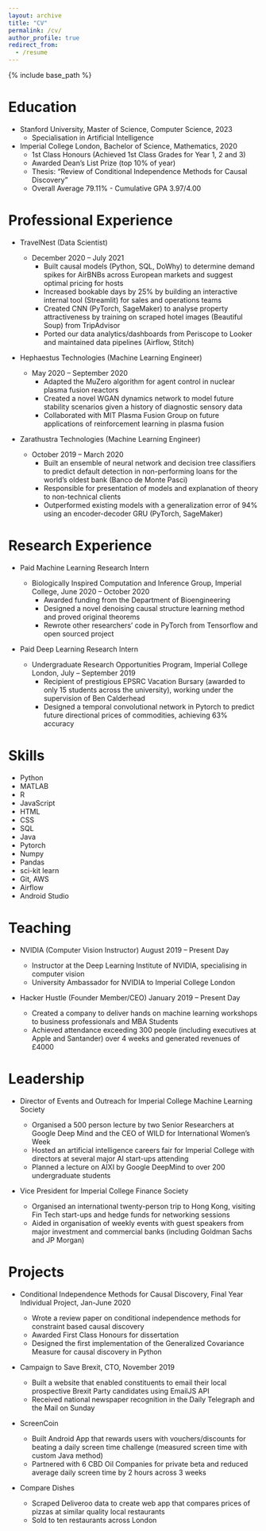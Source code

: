 ```yaml
---
layout: archive
title: "CV"
permalink: /cv/
author_profile: true
redirect_from:
  - /resume
---
```


{% include base_path %}

Education
======

* Stanford University, Master of Science, Computer Science, 2023
  * Specialisation in Artificial Intelligence 
* Imperial College London, Bachelor of Science, Mathematics, 2020
  * 1st Class Honours (Achieved 1st Class Grades for Year 1, 2 and 3)
  * Awarded Dean’s List Prize (top 10% of year)
  * Thesis: “Review of Conditional Independence Methods for Causal Discovery” 
  * Overall Average 79.11% - Cumulative GPA 3.97/4.00 


Professional Experience
======

* TravelNest (Data Scientist)
  * December 2020 – July 2021
    * Built causal models (Python, SQL, DoWhy) to determine demand spikes for AirBNBs across European markets and suggest optimal pricing for hosts
    * Increased bookable days by 25% by building an interactive internal tool (Streamlit) for sales and operations teams
    * Created CNN (PyTorch, SageMaker) to analyse property attractiveness by training on scraped hotel images (Beautiful Soup) from TripAdvisor
    * Ported our data analytics/dashboards from Periscope to Looker and maintained data pipelines (Airflow, Stitch)

* Hephaestus Technologies (Machine Learning Engineer)
  * May 2020 – September 2020
    * Adapted the MuZero algorithm for agent control in nuclear plasma fusion reactors 
    * Created a novel WGAN dynamics network to model future stability scenarios given a history of diagnostic sensory data
    * Collaborated with MIT Plasma Fusion Group on future applications of reinforcement learning in plasma fusion

* Zarathustra Technologies (Machine Learning Engineer)
  * October 2019 – March 2020
    * Built an ensemble of neural network and decision tree classifiers to predict default detection in non-performing loans for the world’s oldest bank (Banco de Monte Pasci)
    * Responsible for presentation of models and explanation of theory to non-technical clients
    * Outperformed existing models with a generalization error of 94% using an encoder-decoder GRU (PyTorch, SageMaker)

Research Experience
======

* Paid Machine Learning Research Intern 
  * Biologically Inspired Computation and Inference Group, Imperial College, June 2020 – October 2020
    * Awarded funding from the Department of Bioengineering 
    * Designed a novel denoising causal structure learning method and proved original theorems 
    * Rewrote other researchers’ code in PyTorch from Tensorflow and open sourced project 

* Paid Deep Learning Research Intern  
  * Undergraduate Research Opportunities Program, Imperial College London, July – September 2019 
    * Recipient of prestigious EPSRC Vacation Bursary (awarded to only 15 students across the university), working under the supervision of Ben Calderhead
    * Designed a temporal convolutional network in Pytorch to predict future directional prices of commodities, achieving 63% accuracy
  
Skills
======

* Python
* MATLAB
* R
* JavaScript
* HTML
* CSS
* SQL
* Java
* Pytorch
* Numpy
* Pandas
* sci-kit learn
* Git, AWS
* Airflow
* Android Studio

 
Teaching
======

* NVIDIA (Computer Vision Instructor) August 2019 – Present Day
  * Instructor at the Deep Learning Institute of NVIDIA, specialising in computer vision 
  * University Ambassador for NVIDIA to Imperial College London 

* Hacker Hustle (Founder Member/CEO) January 2019 – Present Day
  * Created a company to deliver hands on machine learning workshops to business professionals and MBA Students
  * Achieved attendance exceeding 300 people (including executives at Apple and Santander) over 4 weeks and generated revenues of £4000


Leadership
======

* Director of Events and Outreach for Imperial College Machine Learning Society
  * Organised a 500 person lecture by two Senior Researchers at Google Deep Mind and the CEO of WILD for International Women’s Week
  * Hosted an artificial intelligence careers fair for Imperial College with directors at several major AI start-ups attending 
  * Planned a lecture on AIXI by Google DeepMind to over 200 undergraduate students

* Vice President for Imperial College Finance Society
  * Organised an international twenty-person trip to Hong Kong, visiting Fin Tech start-ups and hedge funds for networking sessions 
  * Aided in organisation of weekly events with guest speakers from major investment and commercial banks (including Goldman Sachs and JP Morgan)


Projects
======

* Conditional Independence Methods for Causal Discovery, Final Year Individual Project, Jan-June 2020
  * Wrote a review paper on conditional independence methods for constraint based causal discovery 
  * Awarded First Class Honours for dissertation
  * Designed the first implementation of the Generalized Covariance Measure for causal discovery in Python  

* Campaign to Save Brexit, CTO, November 2019
  * Built a website that enabled constituents to email their local prospective Brexit Party candidates using EmailJS API
  * Received national newspaper recognition in the Daily Telegraph and the Mail on Sunday   

* ScreenCoin
  * Built Android App that rewards users with vouchers/discounts for beating a daily screen time challenge (measured screen time with custom Java method)
  * Partnered with 6 CBD Oil Companies for private beta and reduced average daily screen time by 2 hours across 3 weeks

* Compare Dishes
  * Scraped Deliveroo data to create web app that compares prices of pizzas at similar quality local restaurants 
  * Sold to ten restaurants across London 
